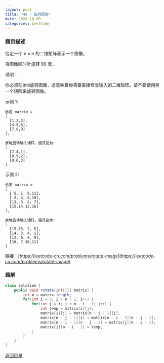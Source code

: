 ```yaml
---
layout: post
title: "48 - 旋转图像"
date: 2020-10-08
categories: LeetCode
---
```


### **题目描述**
给定一个 n × n 的二维矩阵表示一个图像。

将图像顺时针旋转 90 度。

说明：

你必须在`原地`旋转图像，这意味着你需要直接修改输入的二维矩阵。请不要使用另一个矩阵来旋转图像。

示例 1:
```
给定 matrix = 
[
  [1,2,3],
  [4,5,6],
  [7,8,9]
],

原地旋转输入矩阵，使其变为:
[
  [7,4,1],
  [8,5,2],
  [9,6,3]
]
```
示例 2:
```
给定 matrix =
[
  [ 5, 1, 9,11],
  [ 2, 4, 8,10],
  [13, 3, 6, 7],
  [15,14,12,16]
], 

原地旋转输入矩阵，使其变为:
[
  [15,13, 2, 5],
  [14, 3, 4, 1],
  [12, 6, 8, 9],
  [16, 7,10,11]
]
```

链接：[https://leetcode-cn.com/problems/rotate-image](https://leetcode-cn.com/problems/rotate-image)



### **题解**
``` java
class Solution {
    public void rotate(int[][] matrix) {
        int n = matrix.length;
        for(int i = 0; i < n / 2; i++) {
            for(int j = i; j < n - i - 1; j++) {
                int temp = matrix[i][j];
                matrix[i][j] = matrix[n - j - 1][i];
                matrix[n - j - 1][i] = matrix[n - i - 1][n - j - 1];
                matrix[n - i - 1][n - j - 1] = matrix[j][n - i - 1];
                matrix[j][n - i - 1] = temp;
            }
        }
    }
}
```

[返回目录](https://maxwell-blog.cn/leetcode/2020/10/08/leetcode.html)